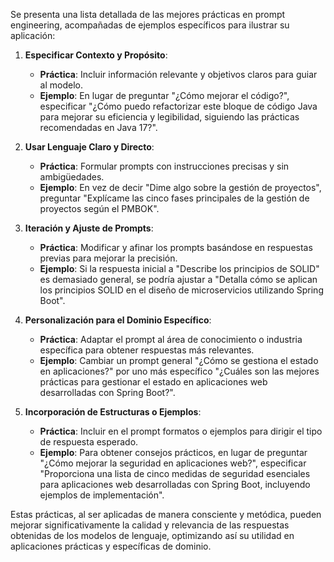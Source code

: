 Se presenta una lista detallada de las mejores prácticas en prompt engineering, acompañadas de ejemplos específicos para ilustrar su aplicación:

1. **Especificar Contexto y Propósito**:
   - **Práctica**: Incluir información relevante y objetivos claros para guiar al modelo.
   - **Ejemplo**: En lugar de preguntar "¿Cómo mejorar el código?", especificar "¿Cómo puedo refactorizar este bloque de código Java para mejorar su eficiencia y legibilidad, siguiendo las prácticas recomendadas en Java 17?".

2. **Usar Lenguaje Claro y Directo**:
   - **Práctica**: Formular prompts con instrucciones precisas y sin ambigüedades.
   - **Ejemplo**: En vez de decir "Dime algo sobre la gestión de proyectos", preguntar "Explícame las cinco fases principales de la gestión de proyectos según el PMBOK".

3. **Iteración y Ajuste de Prompts**:
   - **Práctica**: Modificar y afinar los prompts basándose en respuestas previas para mejorar la precisión.
   - **Ejemplo**: Si la respuesta inicial a "Describe los principios de SOLID" es demasiado general, se podría ajustar a "Detalla cómo se aplican los principios SOLID en el diseño de microservicios utilizando Spring Boot".

4. **Personalización para el Dominio Específico**:
   - **Práctica**: Adaptar el prompt al área de conocimiento o industria específica para obtener respuestas más relevantes.
   - **Ejemplo**: Cambiar un prompt general "¿Cómo se gestiona el estado en aplicaciones?" por uno más específico "¿Cuáles son las mejores prácticas para gestionar el estado en aplicaciones web desarrolladas con Spring Boot?".

5. **Incorporación de Estructuras o Ejemplos**:
   - **Práctica**: Incluir en el prompt formatos o ejemplos para dirigir el tipo de respuesta esperado.
   - **Ejemplo**: Para obtener consejos prácticos, en lugar de preguntar "¿Cómo mejorar la seguridad en aplicaciones web?", especificar "Proporciona una lista de cinco medidas de seguridad esenciales para aplicaciones web desarrolladas con Spring Boot, incluyendo ejemplos de implementación".

Estas prácticas, al ser aplicadas de manera consciente y metódica, pueden mejorar significativamente la calidad y relevancia de las respuestas obtenidas de los modelos de lenguaje, optimizando así su utilidad en aplicaciones prácticas y específicas de dominio.